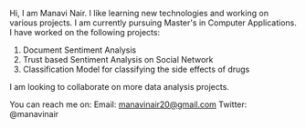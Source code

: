 Hi, I am Manavi Nair. I like learning new technologies and working on various projects. I am currently pursuing Master's in Computer Applications. 
I have worked on the following projects:
1) Document Sentiment Analysis
2) Trust based Sentiment Analysis on Social Network
3) Classification Model for classifying the side effects of drugs

I am looking to collaborate on more data analysis projects.

You can reach me on:
Email: manavinair20@gmail.com
Twitter: @manavinair
